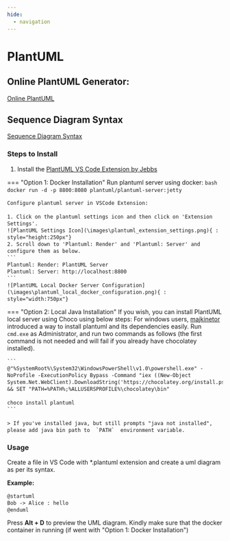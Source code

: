 ```yaml
---
hide:
  - navigation
---
```


# PlantUML
## Online PlantUML Generator:
[Online PlantUML](https://www.plantuml.com/plantuml/)

## Sequence Diagram Syntax
[Sequence Diagram Syntax](https://plantuml.com/sequence-diagram)

### Steps to Install 
1. Install the [PlantUML VS Code Extension by Jebbs](https://marketplace.visualstudio.com/items?itemName=jebbs.plantuml)

=== "Option 1: Docker Installation"
    Run plantuml server using docker:
    ```bash
    docker run -d -p 8800:8080 plantuml/plantuml-server:jetty
    ```
    
    Configure plantuml server in VSCode Extension:  

    1. Click on the plantuml settings icon and then click on 'Extension Settings'.  
    ![PlantUML Settings Icon](\images\plantuml_extension_settings.png){ : style="height:250px"}
    2. Scroll down to 'Plantuml: Render' and 'Plantuml: Server' and configure them as below.
    ```
    Plantuml: Render: PlantUML Server
    Plantuml: Server: http://localhost:8800
    ```
    ![PlantUML Local Docker Server Configuration](\images\plantuml_local_docker_configuration.png){ : style="width:750px"}

=== "Option 2: Local Java Installation"
    If you wish, you can install PlantUML local server using Choco using below steps:
    For windows users,  [majkinetor](https://github.com/majkinetor "https://github.com/majkinetor")  introduced a way to install plantuml and its dependencies easily. Run  `cmd.exe`  as Administrator, and run two commands as follows (the first command is not needed and will fail if you already have chocolatey installed).

    ```
    @"%SystemRoot%\System32\WindowsPowerShell\v1.0\powershell.exe" -NoProfile -ExecutionPolicy Bypass -Command "iex ((New-Object System.Net.WebClient).DownloadString('https://chocolatey.org/install.ps1'))" && SET "PATH=%PATH%;%ALLUSERSPROFILE%\chocolatey\bin"  
      
    choco install plantuml
    ```

    > If you've installed java, but still prompts "java not installed", please add java bin path to  `PATH`  environment variable.

### Usage
Create a file in VS Code with *.plantuml extension and create a uml diagram as per its syntax.

**Example:**  
```
@startuml
Bob -> Alice : hello
@enduml
```
Press **Alt + D** to preview the UML diagram. Kindly make sure that the docker container in running (if went with "Option 1: Docker Installation")